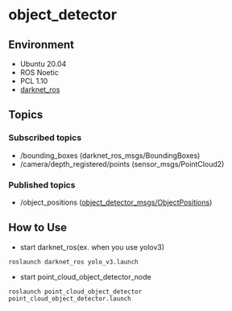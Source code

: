 # object_detector

## Environment
- Ubuntu 20.04
- ROS Noetic
- PCL 1.10
- [darknet_ros](https://github.com/leggedrobotics/darknet_ros)

## Topics
### Subscribed topics
- /bounding_boxes (darknet_ros_msgs/BoundingBoxes)
- /camera/depth_registered/points (sensor_msgs/PointCloud2)

### Published topics
- /object_positions ([object_detector_msgs/ObjectPositions](https://github.com/TakuKarasawa/object_detector/blob/master/object_detector_msgs/msg/ObjectPositions.msg))

## How to Use
- start darknet_ros(ex. when you use yolov3)
```
roslaunch darknet_ros yolo_v3.launch
```

- start point_cloud_object_detector_node
```
roslaunch point_cloud_object_detector point_cloud_object_detector.launch
```